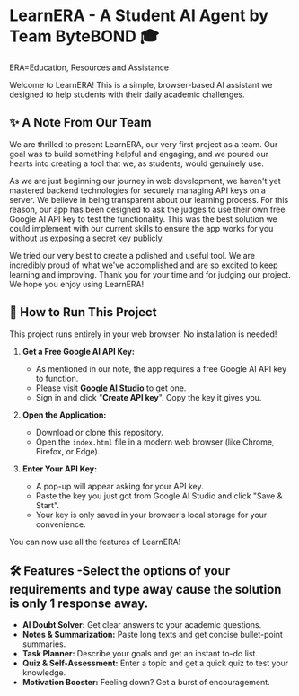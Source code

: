
# LearnERA - A Student AI Agent by Team ByteBOND 🎓
ERA=Education, Resources and Assistance

Welcome to LearnERA! This is a simple, browser-based AI assistant we designed to help students with their daily academic challenges.

## ✨ A Note From Our Team

We are thrilled to present LearnERA, our very first project as a team. Our goal was to build something helpful and engaging, and we poured our hearts into creating a tool that we, as students, would genuinely use.

As we are just beginning our journey in web development, we haven't yet mastered backend technologies for securely managing API keys on a server. We believe in being transparent about our learning process. For this reason, our app has been designed to ask the judges to use their own free Google AI API key to test the functionality. This was the best solution we could implement with our current skills to ensure the app works for you without us exposing a secret key publicly.

We tried our very best to create a polished and useful tool. We are incredibly proud of what we've accomplished and are so excited to keep learning and improving. Thank you for your time and for judging our project. We hope you enjoy using LearnERA!

## 🚀 How to Run This Project

This project runs entirely in your web browser. No installation is needed!

1.  **Get a Free Google AI API Key:**
    * As mentioned in our note, the app requires a free Google AI API key to function.
    * Please visit **[Google AI Studio](https://aistudio.google.com/app/apikey)** to get one.
    * Sign in and click "**Create API key**". Copy the key it gives you.
    

2.  **Open the Application:**
    * Download or clone this repository.
    * Open the `index.html` file in a modern web browser (like Chrome, Firefox, or Edge).

3.  **Enter Your API Key:**
    * A pop-up will appear asking for your API key.
    * Paste the key you just got from Google AI Studio and click "Save & Start".
    * Your key is only saved in your browser's local storage for your convenience.

You can now use all the features of LearnERA!

## 🛠️ Features -Select the options of your requirements and type away cause the solution is only 1 response away.

* **AI Doubt Solver:** Get clear answers to your academic questions.
* **Notes & Summarization:** Paste long texts and get concise bullet-point summaries.
* **Task Planner:** Describe your goals and get an instant to-do list.
* **Quiz & Self-Assessment:** Enter a topic and get a quick quiz to test your knowledge.
* **Motivation Booster:** Feeling down? Get a burst of encouragement.
